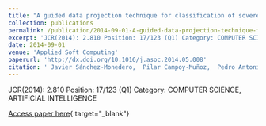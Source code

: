 ```yaml
---
title: "A guided data projection technique for classification of sovereign ratings: the case of European Union 27"
collection: publications
permalink: /publication/2014-09-01-A-guided-data-projection-technique-for-classification-of-sovereign-ratings-the-case-of-European-Union-27
excerpt: 'JCR(2014): 2.810 Position: 17/123 (Q1) Category: COMPUTER SCIENCE, ARTIFICIAL INTELLIGENCE'
date: 2014-09-01
venue: 'Applied Soft Computing'
paperurl: 'http://dx.doi.org/10.1016/j.asoc.2014.05.008'
citation: ' Javier Sánchez-Monedero,  Pilar Campoy-Muñoz,  Pedro Antonio Gutiérrez,  César Hervás-Martínez, &quot;A guided data projection technique for classification of sovereign ratings: the case of European Union 27.&quot; Applied Soft Computing, Vol.22, 2014, pp.339-350.'
---
```

JCR(2014): 2.810 Position: 17/123 (Q1) Category: COMPUTER SCIENCE, ARTIFICIAL INTELLIGENCE

[Access paper here](http://dx.doi.org/10.1016/j.asoc.2014.05.008){:target="_blank"}
